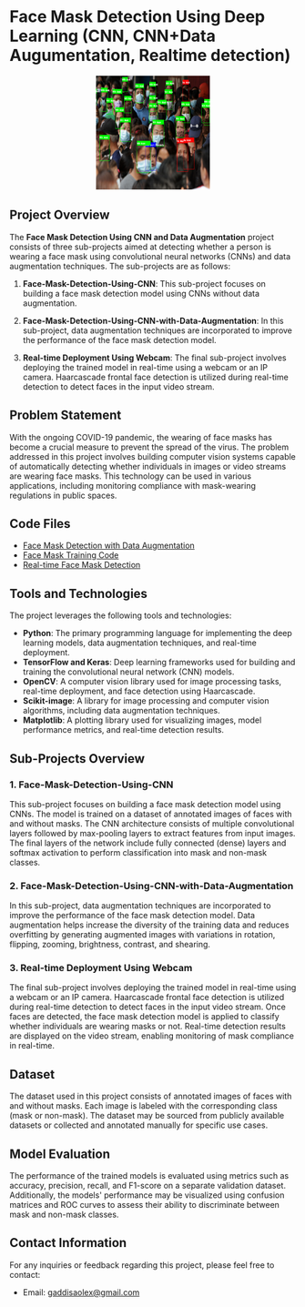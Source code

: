 # Face Mask Detection Using Deep Learning (CNN, CNN+Data Augumentation, Realtime detection)
<!-- Inserting the image with HTML and Markdown -->
<p align="center">
  <img src="icon_2.png" alt="Icon" width="200" height="200">
</p>

## Project Overview

The **Face Mask Detection Using CNN and Data Augmentation** project consists of three sub-projects aimed at detecting whether a person is wearing a face mask using convolutional neural networks (CNNs) and data augmentation techniques. The sub-projects are as follows:

1. **Face-Mask-Detection-Using-CNN**: This sub-project focuses on building a face mask detection model using CNNs without data augmentation.

2. **Face-Mask-Detection-Using-CNN-with-Data-Augmentation**: In this sub-project, data augmentation techniques are incorporated to improve the performance of the face mask detection model.

3. **Real-time Deployment Using Webcam**: The final sub-project involves deploying the trained model in real-time using a webcam or an IP camera. Haarcascade frontal face detection is utilized during real-time detection to detect faces in the input video stream.

## Problem Statement

With the ongoing COVID-19 pandemic, the wearing of face masks has become a crucial measure to prevent the spread of the virus. The problem addressed in this project involves building computer vision systems capable of automatically detecting whether individuals in images or video streams are wearing face masks. This technology can be used in various applications, including monitoring compliance with mask-wearing regulations in public spaces.

## Code Files

- [Face Mask Detection with Data Augmentation](face_mast_with_data_augumentation.ipynb)
- [Face Mask Training Code](facemask_training_code.ipynb)
- [Real-time Face Mask Detection](real_time_face_mask_detection.py)

## Tools and Technologies

The project leverages the following tools and technologies:

- **Python**: The primary programming language for implementing the deep learning models, data augmentation techniques, and real-time deployment.
- **TensorFlow and Keras**: Deep learning frameworks used for building and training the convolutional neural network (CNN) models.
- **OpenCV**: A computer vision library used for image processing tasks, real-time deployment, and face detection using Haarcascade.
- **Scikit-image**: A library for image processing and computer vision algorithms, including data augmentation techniques.
- **Matplotlib**: A plotting library used for visualizing images, model performance metrics, and real-time detection results.

## Sub-Projects Overview

### 1. Face-Mask-Detection-Using-CNN

This sub-project focuses on building a face mask detection model using CNNs. The model is trained on a dataset of annotated images of faces with and without masks. The CNN architecture consists of multiple convolutional layers followed by max-pooling layers to extract features from input images. The final layers of the network include fully connected (dense) layers and softmax activation to perform classification into mask and non-mask classes.

### 2. Face-Mask-Detection-Using-CNN-with-Data-Augmentation

In this sub-project, data augmentation techniques are incorporated to improve the performance of the face mask detection model. Data augmentation helps increase the diversity of the training data and reduces overfitting by generating augmented images with variations in rotation, flipping, zooming, brightness, contrast, and shearing.

### 3. Real-time Deployment Using Webcam

The final sub-project involves deploying the trained model in real-time using a webcam or an IP camera. Haarcascade frontal face detection is utilized during real-time detection to detect faces in the input video stream. Once faces are detected, the face mask detection model is applied to classify whether individuals are wearing masks or not. Real-time detection results are displayed on the video stream, enabling monitoring of mask compliance in real-time.

## Dataset

The dataset used in this project consists of annotated images of faces with and without masks. Each image is labeled with the corresponding class (mask or non-mask). The dataset may be sourced from publicly available datasets or collected and annotated manually for specific use cases.

## Model Evaluation

The performance of the trained models is evaluated using metrics such as accuracy, precision, recall, and F1-score on a separate validation dataset. Additionally, the models' performance may be visualized using confusion matrices and ROC curves to assess their ability to discriminate between mask and non-mask classes.

## Contact Information

For any inquiries or feedback regarding this project, please feel free to contact:

- Email: gaddisaolex@gmail.com

